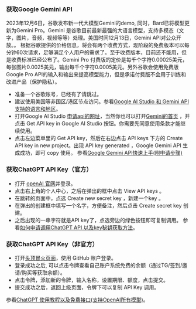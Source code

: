 ###  获取Google Gemini API
2023年12月6日，谷歌发布新一代大模型Gemini的demo, 同时，Bard已将模型更新为Gemini Pro。Gemini 是谷歌目前最新最强的大语言模型，支持多模态（文字，图片，音频，视频等等）处理。美国时间12月13日，Gemini API对公众开放。。
根据谷歌提供的价格信息，将会有两个收费方式，现阶段的免费版本可以每分钟60次请求，足够满足个人用户的需求了。至于收费版本，目前还不能用，但是收费标准已经公布了。Gemini Pro 付费版的定价是每千个字符0.00025美元，每张图片0.0025美元，输出每千个字符0.0005美元。另外谷歌会使用免费版Google Pro API的输入和输出来提高模型能力，但是承诺付费版不会用于训练和改进产品（保护隐私）。
- 准备一个谷歌账号，已经有了请跳过。
- 建议使用美国等非国区/港区节点访问。参看[Google AI Studio 和 Gemini API 支持的语言和地区](https://ai.google.dev/available_regions?hl=zh-cn)。
- 打开Google AI Studio [申请api的网址](https://makersuite.google.com/app/apikey)，当然你也可以打开[Gemini的首页](http://ai.google.dev) ，并点击 Get API key in Google AI Studio 按钮。你需要先同意使用条款才能继续使用。
- 点击左边菜单里的 Get API key，然后在右边点击 API keys 下方的 Create API key in new project。出现 API key generated ，Google Gemini API 生成成功，即可 copy 使用。
参看[Google Gemini API快速上手(附申请步骤)](https://blog.csdn.net/zwqjoy/article/details/135058668)

###  获取ChatGPT API Key（官方）
- 打开 [openAI 官网](https://platform.openai.com/)并登录。
- 点击右上角的个人中心，之后在弹出的框中点击 View API keys 。
- 在跳转的页面中，点选 Create new secret key ，新建一个key 。
- 在弹出的创建框中填写一个名字，方便备注，然后点击 Create secret key 创建。
- 之后出现的一串字符就是API key了，点选旁边的绿色按钮即可复制调用。
参看[如何申请调用ChatGPT API 以及key秘钥获取方法](https://zhuanlan.zhihu.com/p/651877443)。

###  获取ChatGPT API Key（非官方）
- 打开[头顶冒火页面](https://burn.hair/register?aff=Fiuw)，使用 GitHub 账户登录。
- 登录成功之后, 可以点击令牌查看自己账户系统免费的余额（通过TG/签到/邀请/购买等获取余额）。
- 点击令牌，添加新的令牌，输入名称，设置期限、额度，点击提交。
- 提交成功之后，返回上级页面，令牌下可以复制 API Key 调用。

参看[ChatGPT 使用教程以及免费接口(支持OpenAI所有模型)](https://t66y.com/htm_data/2403/7/6229592.html)。